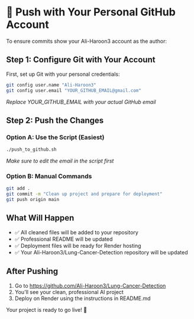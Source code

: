 # 🚀 Push with Your Personal GitHub Account

To ensure commits show your Ali-Haroon3 account as the author:

## Step 1: Configure Git with Your Account
First, set up Git with your personal credentials:
```bash
git config user.name "Ali-Haroon3"
git config user.email "YOUR_GITHUB_EMAIL@gmail.com"
```
*Replace YOUR_GITHUB_EMAIL with your actual GitHub email*

## Step 2: Push the Changes
### Option A: Use the Script (Easiest)
```bash
./push_to_github.sh
```
*Make sure to edit the email in the script first*

### Option B: Manual Commands
```bash
git add .
git commit -m "Clean up project and prepare for deployment"
git push origin main
```

## What Will Happen
- ✅ All cleaned files will be added to your repository
- ✅ Professional README will be updated
- ✅ Deployment files will be ready for Render hosting  
- ✅ Your Ali-Haroon3/Lung-Cancer-Detection repository will be updated

## After Pushing
1. Go to https://github.com/Ali-Haroon3/Lung-Cancer-Detection
2. You'll see your clean, professional AI project
3. Deploy on Render using the instructions in README.md

Your project is ready to go live! 🎉